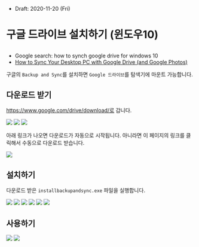 * Draft: 2020-11-20 (Fri)
# 구글 드라이브 설치하기 (윈도우10)

##
* Google search: how to synch google drive for windows 10
* [How to Sync Your Desktop PC with Google Drive (and Google Photos)](https://www.howtogeek.com/228989/how-to-use-the-desktop-google-drive-app/)

구글의 `Backup and Sync`를 설치하면 `Google 드라이브`를 탐색기에 마운트 가능합니다.

## 다운로드 받기
https://www.google.com/drive/download/로 갑니다. 

<img src='images/google_drive-drive_for_mac_pc.png'>

<img src='images/google_drive-drive_for_mac_pc-download.png'>

<img src='images/google_drive-drive_for_mac_pc-agree_and_download.png'>

아래 링크가 나오면 다운로드가 자동으로 시작됩니다. 아니라면 이 페이지의 링크를 클릭해서 수동으로 다운로드 받습니다.

<img src='images/google_drive-drive_for_mac_pc-thanks_for_downloading.png'>

## 설치하기
다운로드 받은 `installbackupandsync.exe` 파일을 실행합니다.

<img src='images/google_drive-backup_and_synch-1.png'>

<img src='images/google_drive-backup_and_synch-2.png'>

<img src='images/google_drive-backup_and_synch-3.png'>

<img src='images/google_drive-backup_and_synch-4.png'>

<img src='images/google_drive-backup_and_synch-5.png'>

<img src='images/google_drive-backup_and_synch-6.png'>

## 사용하기

<img src='images/google_drive-tray.png'>

<img src='images/google_drive-explore_with_google_drive.png'>

